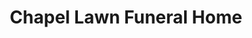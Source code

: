 ---
title: "Chapel Lawn Funeral Home"
url: /schererville/chapel-lawn-funeral-home/
shop: funeral directors
---